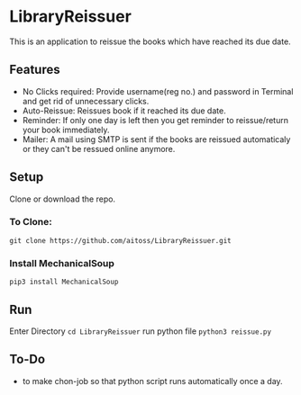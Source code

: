 # LibraryReissuer
  This is an application to reissue the books which have reached its due date.
  
## Features
* No Clicks required: Provide username(reg no.) and password in Terminal and get rid of unnecessary clicks.
* Auto-Reissue: Reissues book if it reached its due date.
* Reminder: If only one day is left then you get reminder to reissue/return your book immediately.
* Mailer: A mail using SMTP is sent if the books are reissued automaticaly or they can't be ressued online anymore.

## Setup
Clone or download the repo.
### To Clone:
`git clone https://github.com/aitoss/LibraryReissuer.git`

### Install MechanicalSoup
`pip3 install MechanicalSoup`

## Run
Enter Directory
`cd LibraryReissuer`
run python file
`python3 reissue.py`

## To-Do
* to make chon-job so that python script runs automatically once a day.
